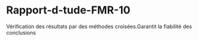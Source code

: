 # Rapport-d-tude-FMR-10
Vérification des résultats par des méthodes croisées.Garantit la fiabilité des conclusions
